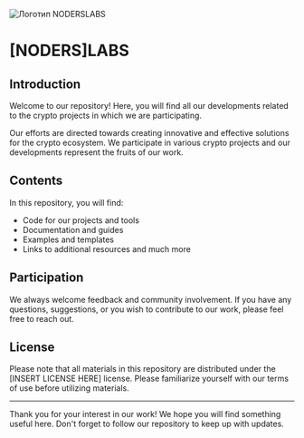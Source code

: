 ![Логотип NODERSLABS](https://github.com/nodersteam/picture/blob/main/%D0%A1%D0%BD%D0%B8%D0%BC%D0%BE%D0%BA%20%D1%8D%D0%BA%D1%80%D0%B0%D0%BD%D0%B0%202023-07-15%20173410.png?raw=true)

# [NODERS]LABS

## Introduction

Welcome to our repository! Here, you will find all our developments related to the crypto projects in which we are participating.

Our efforts are directed towards creating innovative and effective solutions for the crypto ecosystem. We participate in various crypto projects and our developments represent the fruits of our work.

## Contents

In this repository, you will find:

- Code for our projects and tools
- Documentation and guides
- Examples and templates
- Links to additional resources and much more

## Participation

We always welcome feedback and community involvement. If you have any questions, suggestions, or you wish to contribute to our work, please feel free to reach out.

## License

Please note that all materials in this repository are distributed under the [INSERT LICENSE HERE] license. Please familiarize yourself with our terms of use before utilizing materials.

---

Thank you for your interest in our work! We hope you will find something useful here. Don't forget to follow our repository to keep up with updates.
